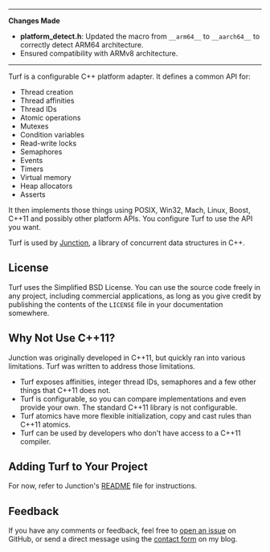
---
**Changes Made**

- **platform_detect.h**: Updated the macro from `__arm64__` to `__aarch64__` to correctly detect ARM64 architecture.
- Ensured compatibility with ARMv8 architecture.
---


Turf is a configurable C++ platform adapter. It defines a common API for:

* Thread creation
* Thread affinities
* Thread IDs
* Atomic operations
* Mutexes
* Condition variables
* Read-write locks
* Semaphores
* Events
* Timers
* Virtual memory
* Heap allocators
* Asserts

It then implements those things using POSIX, Win32, Mach, Linux, Boost, C++11 and possibly other platform APIs. You configure Turf to use the API you want.

Turf is used by [Junction](https://github.com/preshing/junction), a library of concurrent data structures in C++.

## License

Turf uses the Simplified BSD License. You can use the source code freely in any project, including commercial applications, as long as you give credit by publishing the contents of the `LICENSE` file in your documentation somewhere.

## Why Not Use C++11?

Junction was originally developed in C++11, but quickly ran into various limitations. Turf was written to address those limitations.

* Turf exposes affinities, integer thread IDs, semaphores and a few other things that C++11 does not.
* Turf is configurable, so you can compare implementations and even provide your own. The standard C++11 library is not configurable.
* Turf atomics have more flexible initialization, copy and cast rules than C++11 atomics.
* Turf can be used by developers who don't have access to a C++11 compiler.

## Adding Turf to Your Project

For now, refer to Junction's [README](https://github.com/preshing/junction) file for instructions.

## Feedback

If you have any comments or feedback, feel free to [open an issue](https://github.com/preshing/junction/issues) on GitHub, or send a direct message using the [contact form](http://preshing.com/contact/) on my blog.
